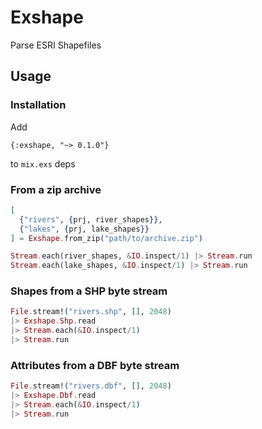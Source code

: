 # Exshape
Parse ESRI Shapefiles



## Usage
### Installation
Add 
```
{:exshape, "~> 0.1.0"}
```

to `mix.exs` deps

### From a zip archive
```elixir
[
  {"rivers", {prj, river_shapes}},
  {"lakes", {prj, lake_shapes}}
] = Exshape.from_zip("path/to/archive.zip")

Stream.each(river_shapes, &IO.inspect/1) |> Stream.run
Stream.each(lake_shapes, &IO.inspect/1) |> Stream.run
```

### Shapes from a SHP byte stream
```elixir
File.stream!("rivers.shp", [], 2048)
|> Exshape.Shp.read
|> Stream.each(&IO.inspect/1)
|> Stream.run
```

### Attributes from a DBF byte stream
```elixir
File.stream!("rivers.dbf", [], 2048)
|> Exshape.Dbf.read
|> Stream.each(&IO.inspect/1)
|> Stream.run
```

